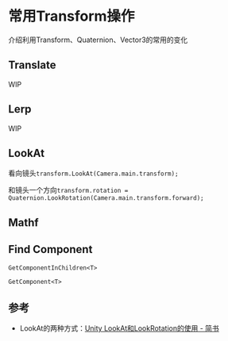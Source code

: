 # 常用Transform操作

介绍利用Transform、Quaternion、Vector3的常用的变化

## Translate

WIP

## Lerp

WIP

## LookAt

看向镜头`transform.LookAt(Camera.main.transform);`

和镜头一个方向`transform.rotation = Quaternion.LookRotation(Camera.main.transform.forward);`

## Mathf

## Find Component

`GetComponentInChildren<T>`

`GetComponent<T>`

## 参考
- LookAt的两种方式：[Unity LookAt和LookRotation的使用 - 简书](https://www.jianshu.com/p/edc80df2ebd9)